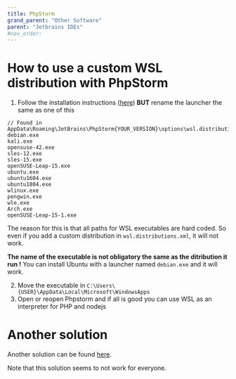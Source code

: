 ```yaml
---
title: PhpStorm
grand_parent: "Other Software"
parent: "Jetbrains IDEs"
#nav_order:
---
```


# How to use a custom WSL distribution with PhpStorm

1. Follow the installation instructions ([here](https://github.com/yuk7/wsldl#install-with-any-rootfs)) **BUT** rename the launcher  the same as one of this
```
// Found in AppData\Roaming\JetBrains\PhpStorm{YOUR_VERSION}\options\wsl.distributions.xml
debian.exe
kali.exe
opensuse-42.exe
sles-12.exe
sles-15.exe
openSUSE-Leap-15.exe
ubuntu.exe
ubuntu1604.exe
ubuntu1804.exe
wlinux.exe
pengwin.exe
wle.exe
Arch.exe
openSUSE-Leap-15-1.exe
```

The reason for this is that all paths for WSL executables are hard coded. So even if you add a custom distribution in `wsl.distributions.xml`, it will not work.

**The name of the executable is not obligatory the same as the ditribution it run !**
You can install Ubuntu with a launcher named `debian.exe` and it will work.

2. Move the executable in `C:\Users\{USER}\AppData\Local\Microsoft\WindowsApps`
3. Open or reopen Phpstorm and if all is good you can use WSL as an interpreter for PHP and nodejs

# Another solution

Another solution can be found [here](https://www.jetbrains.com/help/ruby/configuring-remote-interpreters-using-wsl.html#custom_wsl).

Note that this solution seems to not work for everyone.
